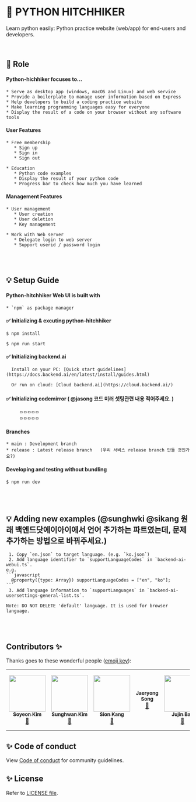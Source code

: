 # 🚀 PYTHON HITCHHIKER

Learn python easily: Python practice website (web/app) for end-users and developers.

</br>

## 📌 Role

#### Python-hichhiker focuses to...

    * Serve as desktop app (windows, macOS and Linux) and web service
    * Provide a boilerplate to manage user information based on Express
    * Help developers to build a coding practice website
    * Make learning programming languages easy for everyone
    * Display the result of a code on your browser without any software tools


#### User Features
    * Free membership
       * Sign up
       * Sign in
       * Sign out

    * Education
       * Python code examples
       * Display the result of your python code
       * Progress bar to check how much you have learned
   
   
   #### Management Features
    * User management
       * User creation
       * User deletion
       * Key management

    * Work with Web server
       * Delegate login to web server
       * Support userid / password login

   <br><br>

## 💡 Setup Guide

#### Python-hitchhiker Web UI is built with
    * `npm` as package manager



#### ✅ Initializing & excuting python-hitchhiker

   ```
   $ npm install
   ```

   ```
   $ npm run start
   ```


#### ✅ Initializing backend.ai 

      Install on your PC: [Quick start guidelines](https://docs.backend.ai/en/latest/install/guides.html)

      Or run on cloud: [Cloud backend.ai](https://cloud.backend.ai/)


#### ✅ Initializing codemirror ( @jasong 코드 미러 셋팅관련 내용 적어주세요. )

         ㅁㅁㅁㅁㅁ
         ㅁㅁㅁㅁㅁ

#### Branches

    * main : Development branch
    * release : Latest release branch   (우리 서비스 release branch 만들 것인가요?)

#### Developing and testing without bundling

   ```
   $ npm run dev
   ```

</br></br>


## 💡 Adding new examples (@sunghwki @sikang 원래 백엔드닷에이아이에서 언어 추가하는 파트였는데, 문제 추가하는 방법으로 바꿔주세요.)


     1. Copy `en.json` to target language. (e.g. `ko.json`)
     2. Add language identifier to `supportLanguageCodes` in `backend-ai-webui.ts`.
    e.g.
    ```javascript
      @property({type: Array}) supportLanguageCodes = ["en", "ko"];
    ```
     3. Add language information to `supportLanguages` in `backend-ai-usersettings-general-list.ts`.

    Note: DO NOT DELETE 'default' language. It is used for browser language.

</br>
</br>


## Contributors ✨

Thanks goes to these wonderful people ([emoji key](https://allcontributors.org/docs/en/emoji-key)):

<!-- ALL-CONTRIBUTORS-LIST:START - Do not remove or modify this section -->
<!-- prettier-ignore-start -->
<!-- markdownlint-disable -->
<table>
  <tr>
    <td align="center"><a href="https://github.com/S0YKIM"><img src="" width="100px;" alt=""/><br /><sub><b>Soyeon Kim</b></sub></a><br /><a href="https://github.com/S0YKIM" title="Bug reports">🐛</a></td>
    <td align="center"><a href="https://github.com/swkim12345"><img src="" width="100px;" alt=""/><br /><sub><b>Sunghwan Kim</b></sub></a><br /><a href="https://github.com/swkim12345" title="Bug reports">🐛</a></td>
     <td align="center"><a href="https://github.com/Yaminyam"><img src="" width="100px;" alt=""/><br /><sub><b>Sion Kang</b></sub></a><br /><a href="https://github.com/Yaminyam" title="">🤔</a></td>
     <td align="center"><a href="https://github.com/ft-jasong"><img src=" " width="100px;" alt=""/><br /><sub><b>Jaeryong Song
</b></sub></a><br /><a href="https://github.com/ft-jasong" title="Bug reports">🐛</a></td>
     <td align="center"><a href="https://github.com/jujinesy"><img src="" width="100px;" alt=""/><br /><sub><b>Jujin Bae</b></sub></a><br /><a href="https://github.com/jujinesy" title="">🐛</a></td>
     <td align="center"><a href="https://github.com/toy-k"><img src="" width="100px;" alt=""/><br /><sub><b>Jeonghwan Lee</b></sub></a><br /><a href="https://github.com/toy-k" title="Code">💻</a></td>
  </tr>
</table>

<!-- markdownlint-restore -->
<!-- prettier-ignore-end -->
<!-- ALL-CONTRIBUTORS-LIST:END -->

##  ✨ Code of conduct

 View [Code of conduct](https://github.com/innohack2021/python-hitchhiker/blob/main/CODE_OF_CONDUCT.md) for community guidelines.


## ✨ License

 Refer to [LICENSE file](https://github.com/innohack2021/python-hitchhiker/blob/main/LICENSE.md).
